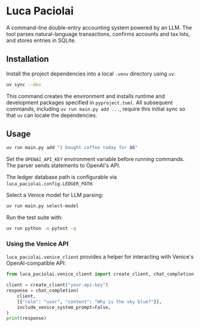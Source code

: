# Luca Paciolai

A command-line double-entry accounting system powered by an LLM. The tool parses natural-language transactions, confirms accounts and tax lots, and stores entries in SQLite.

## Installation

Install the project dependencies into a local `.venv` directory using `uv`:

```bash
uv sync --dev
```

This command creates the environment and installs runtime and development
packages specified in `pyproject.toml`. All subsequent commands, including
`uv run main.py add ...`, require this initial sync so that `uv` can locate the
dependencies.

## Usage

```bash
uv run main.py add "I bought coffee today for $6"
```

Set the `OPENAI_API_KEY` environment variable before running commands. The
parser sends statements to OpenAI's API.

The ledger database path is configurable via ``luca_paciolai.config.LEDGER_PATH``.

Select a Venice model for LLM parsing:

```bash
uv run main.py select-model
```

Run the test suite with:

```bash
uv run python -m pytest -q
```

### Using the Venice API

`luca_paciolai.venice_client` provides a helper for interacting with Venice's
OpenAI-compatible API:

```python
from luca_paciolai.venice_client import create_client, chat_completion

client = create_client("your-api-key")
response = chat_completion(
    client,
    [{"role": "user", "content": "Why is the sky blue?"}],
    include_venice_system_prompt=False,
)
print(response)
```

